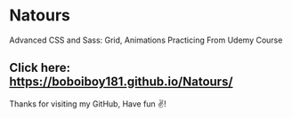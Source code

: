 # Natours

Advanced CSS and Sass: Grid, Animations Practicing From Udemy Course

## Click here: https://boboiboy181.github.io/Natours/ 

Thanks for visiting my GitHub,
Have fun ✌️!
